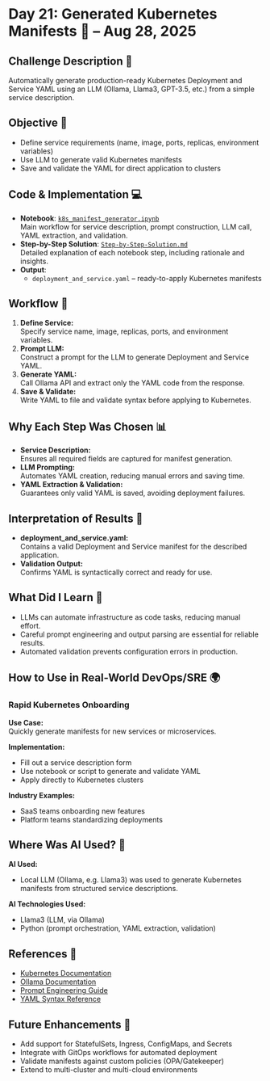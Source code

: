 # Day 21: Generated Kubernetes Manifests 🚀 – Aug 28, 2025

## Challenge Description 🎯
Automatically generate production-ready Kubernetes Deployment and Service YAML using an LLM (Ollama, Llama3, GPT-3.5, etc.) from a simple service description.

## Objective 🚀
- Define service requirements (name, image, ports, replicas, environment variables)
- Use LLM to generate valid Kubernetes manifests
- Save and validate the YAML for direct application to clusters

## Code & Implementation 💻
- **Notebook**: [`k8s_manifest_generator.ipynb`](./k8s_manifest_generator.ipynb)  
  Main workflow for service description, prompt construction, LLM call, YAML extraction, and validation.
- **Step-by-Step Solution**: [`Step-by-Step-Solution.md`](./Step-by-Step-Solution.md)  
  Detailed explanation of each notebook step, including rationale and insights.
- **Output**:  
  - `deployment_and_service.yaml` – ready-to-apply Kubernetes manifests

## Workflow 🔄

1. **Define Service:**  
   Specify service name, image, replicas, ports, and environment variables.
2. **Prompt LLM:**  
   Construct a prompt for the LLM to generate Deployment and Service YAML.
3. **Generate YAML:**  
   Call Ollama API and extract only the YAML code from the response.
4. **Save & Validate:**  
   Write YAML to file and validate syntax before applying to Kubernetes.

## Why Each Step Was Chosen 📊
- **Service Description:**  
  Ensures all required fields are captured for manifest generation.
- **LLM Prompting:**  
  Automates YAML creation, reducing manual errors and saving time.
- **YAML Extraction & Validation:**  
  Guarantees only valid YAML is saved, avoiding deployment failures.

## Interpretation of Results 🧠
- **deployment_and_service.yaml:**  
  Contains a valid Deployment and Service manifest for the described application.
- **Validation Output:**  
  Confirms YAML is syntactically correct and ready for use.

## What Did I Learn 🧩
- LLMs can automate infrastructure as code tasks, reducing manual effort.
- Careful prompt engineering and output parsing are essential for reliable results.
- Automated validation prevents configuration errors in production.

## How to Use in Real-World DevOps/SRE 🌍

### Rapid Kubernetes Onboarding
**Use Case:**  
Quickly generate manifests for new services or microservices.

**Implementation:**  
- Fill out a service description form
- Use notebook or script to generate and validate YAML
- Apply directly to Kubernetes clusters

**Industry Examples:**  
- SaaS teams onboarding new features
- Platform teams standardizing deployments

## Where Was AI Used? 🤖

**AI Used:**  
- Local LLM (Ollama, e.g. Llama3) was used to generate Kubernetes manifests from  structured service descriptions.

**AI Technologies Used:**  
- Llama3 (LLM, via Ollama)
- Python (prompt orchestration, YAML extraction, validation)

## References 📖
- [Kubernetes Documentation](https://kubernetes.io/docs/)
- [Ollama Documentation](https://ollama.com/docs)
- [Prompt Engineering Guide](https://www.promptingguide.ai/)
- [YAML Syntax Reference](https://yaml.org/spec/1.2/spec.html)

## Future Enhancements 🚀
- Add support for StatefulSets, Ingress, ConfigMaps, and Secrets
- Integrate with GitOps workflows for automated deployment
- Validate manifests against custom policies (OPA/Gatekeeper)
- Extend to multi-cluster and multi-cloud environments
